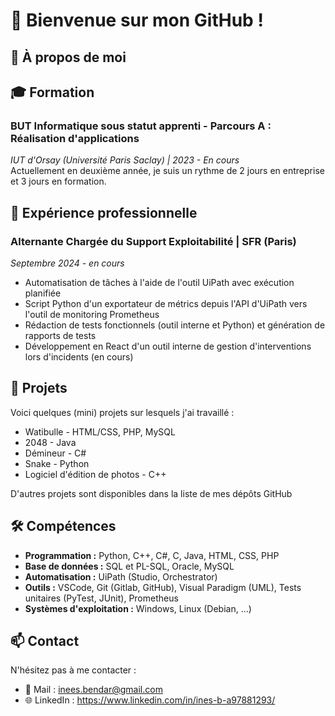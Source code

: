 # 👋 Bienvenue sur mon GitHub !

## 💬 À propos de moi 

## 🎓 Formation

### BUT Informatique sous statut apprenti - Parcours A : Réalisation d'applications
*IUT d'Orsay (Université Paris Saclay) | 2023 - En cours*   
Actuellement en deuxième année, je suis un rythme de 2 jours en entreprise et 3 jours en formation.


## 💼 Expérience professionnelle

### Alternante Chargée du Support Exploitabilité | SFR (Paris)
*Septembre 2024 - en cours*
- Automatisation de tâches à l'aide de l'outil UiPath avec exécution planifiée
- Script Python d'un exportateur de métrics depuis l'API d'UiPath vers l'outil de monitoring Prometheus
- Rédaction de tests fonctionnels (outil interne et Python) et génération de rapports de tests
- Développement en React d'un outil interne de gestion d'interventions lors d'incidents (en cours)


## 🚀 Projets

Voici quelques (mini) projets sur lesquels j'ai travaillé :
<!-- Détailler -->
- Watibulle - HTML/CSS, PHP, MySQL
- 2048 - Java
- Démineur - C#
- Snake - Python
- Logiciel d'édition de photos - C++

D'autres projets sont disponibles dans la liste de mes dépôts GitHub

## 🛠️ Compétences

- **Programmation :** Python, C++, C#, C, Java, HTML, CSS, PHP
- **Base de données :** SQL et PL-SQL, Oracle, MySQL
- **Automatisation :** UiPath (Studio, Orchestrator)
- **Outils :** VSCode, Git (Gitlab, GitHub), Visual Paradigm (UML), Tests unitaires (PyTest, JUnit), Prometheus
- **Systèmes d'exploitation :** Windows, Linux (Debian, ...)


## 📫 Contact
N'hésitez pas à me contacter : 
- 📧 Mail : inees.bendar@gmail.com
- 🌐 LinkedIn : https://www.linkedin.com/in/ines-b-a97881293/


<!---
bndrbzznysf/bndrbzznysf is a ✨ special ✨ repository because its `README.md` (this file) appears on your GitHub profile.
You can click the Preview link to take a look at your changes.
--->

